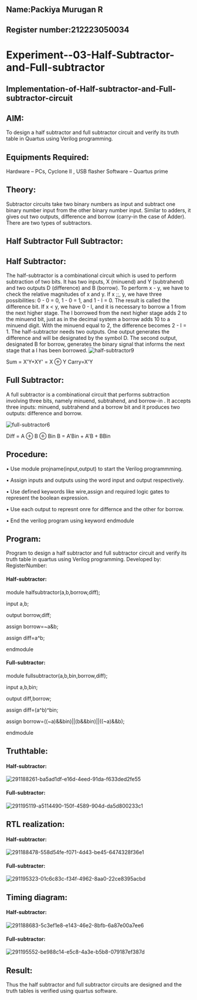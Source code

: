 ## Name:Packiya Murugan R

## Register number:212223050034


# Experiment--03-Half-Subtractor-and-Full-subtractor

## Implementation-of-Half-subtractor-and-Full-subtractor-circuit

## AIM:
To design a half subtractor and full subtractor circuit and verify its truth table in Quartus using Verilog programming.

## Equipments Required:

Hardware – PCs, Cyclone II , USB flasher Software – Quartus prime

## Theory:

Subtractor circuits take two binary numbers as input and subtract one binary number input from the other binary number input. Similar to adders, it gives out two outputs, difference and borrow (carry-in the case of Adder). There are two types of subtractors.

## Half Subtractor Full Subtractor:

## Half Subtractor:
The half-subtractor is a combinational circuit which is used to perform subtraction of two bits. It has two inputs, X (minuend) and Y (subtrahend) and two outputs D (difference) and B (borrow). To perform x - y, we have to check the relative magnitudes of x and y. If x ;;, y, we have three possibilities: 0 - 0 = 0, 1 - 0 = 1, and 1 - I = 0. The result is called the difference bit. If x < y, we have 0 - I, and it is necessary to borrow a 1 from the next higher stage. The I borrowed from the next higher stage adds 2 to the minuend bit, just as in the decimal system a borrow adds 10 to a minuend digit. With the minuend equal to 2, the difference becomes 2 - I = 1. The half-subtractor needs two outputs. One output generates the difference and will be designated by the symbol D. The second output, designated B for borrow, generates the binary signal that informs the next stage that a I has been borrowed.
![half-subtractor9](https://user-images.githubusercontent.com/36288975/166112538-58c3bc7c-ee5d-4e6a-ac8d-8e8328efe27a.png)


Sum = X'Y+XY' = X ⊕ Y Carry=X'Y

## Full Subtractor:

A full subtractor is a combinational circuit that performs subtraction involving three bits, namely minuend, subtrahend, and borrow-in . It accepts three inputs: minuend, subtrahend and a borrow bit and it produces two outputs: difference and borrow. 

![full-subtractor6](https://user-images.githubusercontent.com/36288975/166112541-24c68359-3de8-4674-ae22-8272ffc385ed.png)


Diff = A ⊕ B ⊕ Bin B = A'Bin + A'B + BBin

## Procedure:

• Use module projname(input,output) to start the Verilog programmming.

• Assign inputs and outputs using the word input and output respectively.

• Use defined keywords like wire,assign and required logic gates to represent the boolean expression.

• Use each output to represnt onre for differnce and the other for borrow.

• End the verilog program using keyword endmodule


## Program:
Program to design a half subtractor and full subtractor circuit and verify its truth table in quartus using Verilog programming.
Developed by: 
RegisterNumber:  
#### Half-subtractor:
module halfsubtractor(a,b,borrow,diff);

input a,b;

output borrow,diff;

assign borrow=~a&b;

assign diff=a^b;

endmodule

#### Full-subtractor:
module fullsubtractor(a,b,bin,borrow,diff);

input a,b,bin;

output diff,borrow;

assign diff=(a^b)^bin;

assign borrow=((~a)&&bin)||(b&&bin)||((~a)&&b);

endmodule

## Truthtable:

#### Half-subtractor:
![291188261-ba5ad1df-e16d-4eed-91da-f633ded2fe55](https://github.com/packiyamurugan/Experiment--03-Half-Subtractor-and-Full-subtractor/assets/152168087/22ce841c-30e7-422e-8027-8039a5caab1a)

#### Full-subtractor:
![291195119-a5114490-150f-4589-904d-da5d800233c1](https://github.com/packiyamurugan/Experiment--03-Half-Subtractor-and-Full-subtractor/assets/152168087/8281bc3d-53c7-4e4d-8bbc-5e4147e4317a)


##  RTL realization:

#### Half-subtractor:

![291188478-558d54fe-f071-4d43-be45-6474328f36e1](https://github.com/packiyamurugan/Experiment--03-Half-Subtractor-and-Full-subtractor/assets/152168087/573f8072-8d4c-46c6-933e-e9697506358b)


#### Full-subtracter:

![291195323-01c6c83c-f34f-4962-8aa0-22ce8395acbd](https://github.com/packiyamurugan/Experiment--03-Half-Subtractor-and-Full-subtractor/assets/152168087/2876a307-2dd9-4c83-bda4-2b84dca8de39)


## Timing diagram:

#### Half-subtractor:

![291188683-5c3ef1e8-e143-46e2-8bfb-6a87e00a7ee6](https://github.com/packiyamurugan/Experiment--03-Half-Subtractor-and-Full-subtractor/assets/152168087/8f2207cc-b533-4873-a502-693fa9a1128a)

#### Full-subtractor:

![291195552-be988c14-e5c8-4a3e-b5b8-079187ef387d](https://github.com/packiyamurugan/Experiment--03-Half-Subtractor-and-Full-subtractor/assets/152168087/3e741af4-5b72-46ba-bccc-9dd6d2e182d4)


## Result:
Thus the half subtractor and full subtractor circuits are designed and the truth tables is verified using quartus software.
